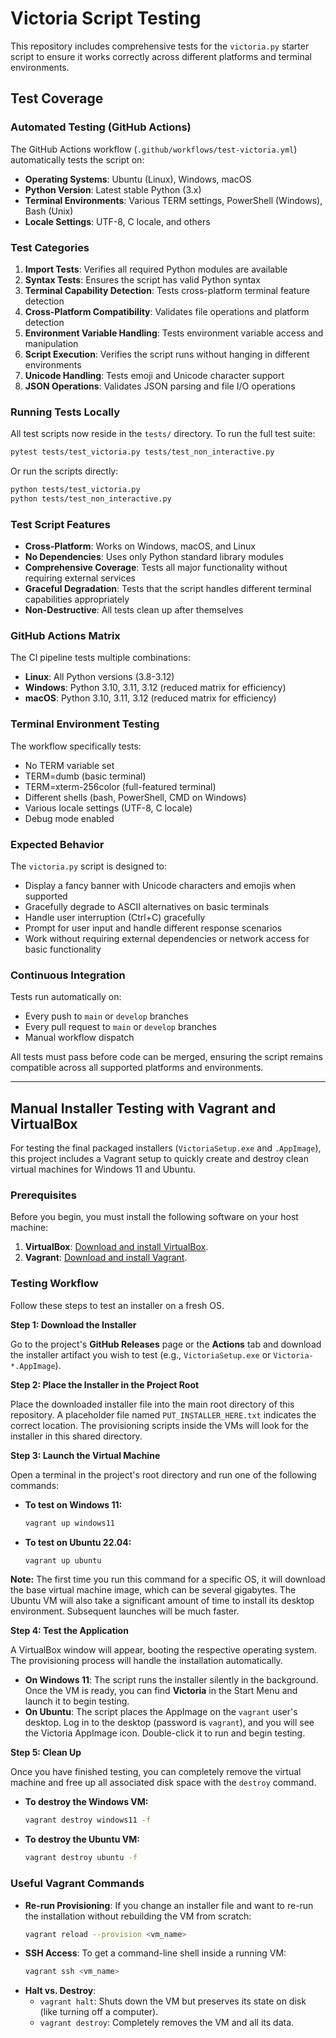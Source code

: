 # Victoria Script Testing

This repository includes comprehensive tests for the `victoria.py` starter script to ensure it works correctly across different platforms and terminal environments.

## Test Coverage

### Automated Testing (GitHub Actions)

The GitHub Actions workflow (`.github/workflows/test-victoria.yml`) automatically tests the script on:

- **Operating Systems**: Ubuntu (Linux), Windows, macOS
- **Python Version**: Latest stable Python (3.x)
- **Terminal Environments**: Various TERM settings, PowerShell (Windows), Bash (Unix)
- **Locale Settings**: UTF-8, C locale, and others

### Test Categories

1. **Import Tests**: Verifies all required Python modules are available
2. **Syntax Tests**: Ensures the script has valid Python syntax
3. **Terminal Capability Detection**: Tests cross-platform terminal feature detection
4. **Cross-Platform Compatibility**: Validates file operations and platform detection
5. **Environment Variable Handling**: Tests environment variable access and manipulation
6. **Script Execution**: Verifies the script runs without hanging in different environments
7. **Unicode Handling**: Tests emoji and Unicode character support
8. **JSON Operations**: Validates JSON parsing and file I/O operations

### Running Tests Locally

All test scripts now reside in the `tests/` directory. To run the full test suite:

```bash
pytest tests/test_victoria.py tests/test_non_interactive.py
```

Or run the scripts directly:

```bash
python tests/test_victoria.py
python tests/test_non_interactive.py
```

### Test Script Features

- **Cross-Platform**: Works on Windows, macOS, and Linux
- **No Dependencies**: Uses only Python standard library modules
- **Comprehensive Coverage**: Tests all major functionality without requiring external services
- **Graceful Degradation**: Tests that the script handles different terminal capabilities appropriately
- **Non-Destructive**: All tests clean up after themselves

### GitHub Actions Matrix

The CI pipeline tests multiple combinations:

- **Linux**: All Python versions (3.8-3.12)
- **Windows**: Python 3.10, 3.11, 3.12 (reduced matrix for efficiency)
- **macOS**: Python 3.10, 3.11, 3.12 (reduced matrix for efficiency)

### Terminal Environment Testing

The workflow specifically tests:

- No TERM variable set
- TERM=dumb (basic terminal)
- TERM=xterm-256color (full-featured terminal)
- Different shells (bash, PowerShell, CMD on Windows)
- Various locale settings (UTF-8, C locale)
- Debug mode enabled

### Expected Behavior

The `victoria.py` script is designed to:

- Display a fancy banner with Unicode characters and emojis when supported
- Gracefully degrade to ASCII alternatives on basic terminals
- Handle user interruption (Ctrl+C) gracefully
- Prompt for user input and handle different response scenarios
- Work without requiring external dependencies or network access for basic functionality

### Continuous Integration

Tests run automatically on:

- Every push to `main` or `develop` branches
- Every pull request to `main` or `develop` branches
- Manual workflow dispatch

All tests must pass before code can be merged, ensuring the script remains compatible across all supported platforms and environments.

---

## Manual Installer Testing with Vagrant and VirtualBox

For testing the final packaged installers (`VictoriaSetup.exe` and `.AppImage`), this project includes a Vagrant setup to quickly create and destroy clean virtual machines for Windows 11 and Ubuntu.

### Prerequisites

Before you begin, you must install the following software on your host machine:

1.  **VirtualBox**: [Download and install VirtualBox](https://www.virtualbox.org/wiki/Downloads).
2.  **Vagrant**: [Download and install Vagrant](https://www.vagrantup.com/downloads).

### Testing Workflow

Follow these steps to test an installer on a fresh OS.

**Step 1: Download the Installer**

Go to the project's **GitHub Releases** page or the **Actions** tab and download the installer artifact you wish to test (e.g., `VictoriaSetup.exe` or `Victoria-*.AppImage`).

**Step 2: Place the Installer in the Project Root**

Place the downloaded installer file into the main root directory of this repository. A placeholder file named `PUT_INSTALLER_HERE.txt` indicates the correct location. The provisioning scripts inside the VMs will look for the installer in this shared directory.

**Step 3: Launch the Virtual Machine**

Open a terminal in the project's root directory and run one of the following commands:

-   **To test on Windows 11:**
    ```bash
    vagrant up windows11
    ```

-   **To test on Ubuntu 22.04:**
    ```bash
    vagrant up ubuntu
    ```

**Note:** The first time you run this command for a specific OS, it will download the base virtual machine image, which can be several gigabytes. The Ubuntu VM will also take a significant amount of time to install its desktop environment. Subsequent launches will be much faster.

**Step 4: Test the Application**

A VirtualBox window will appear, booting the respective operating system. The provisioning process will handle the installation automatically.

-   **On Windows 11**: The script runs the installer silently in the background. Once the VM is ready, you can find **Victoria** in the Start Menu and launch it to begin testing.
-   **On Ubuntu**: The script places the AppImage on the `vagrant` user's desktop. Log in to the desktop (password is `vagrant`), and you will see the Victoria AppImage icon. Double-click it to run and begin testing.

**Step 5: Clean Up**

Once you have finished testing, you can completely remove the virtual machine and free up all associated disk space with the `destroy` command.

-   **To destroy the Windows VM:**
    ```bash
    vagrant destroy windows11 -f
    ```

-   **To destroy the Ubuntu VM:**
    ```bash
    vagrant destroy ubuntu -f
    ```

### Useful Vagrant Commands

-   **Re-run Provisioning**: If you change an installer file and want to re-run the installation without rebuilding the VM from scratch:
    ```bash
    vagrant reload --provision <vm_name>
    ```
-   **SSH Access**: To get a command-line shell inside a running VM:
    ```bash
    vagrant ssh <vm_name>
    ```
-   **Halt vs. Destroy**:
    - `vagrant halt`: Shuts down the VM but preserves its state on disk (like turning off a computer).
    - `vagrant destroy`: Completely removes the VM and all its data.